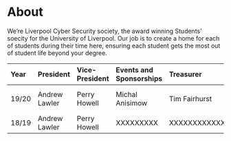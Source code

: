 # About
We’re Liverpool Cyber Security society, the award winning Students' soecity for the University of Liverpool. Our job is to create a home for each of  students during their time here, ensuring each student gets the most out of student life beyond your degree.

| Year | President    | Vice-President    | Events and Sponsorships | Treasurer | Secretary |
|:-----|:-------------|:------------------|:------------------------|:----------|:----------|
| 19/20 | Andrew Lawler | Perry Howell | Michal Anisimow | Tim Fairhurst | Mahir Hussain-md |
| 18/19 | Andrew Lawler | Perry Howell  | XXXXXXXXX | XXXXXXXXXXXXXX | Brandon XXXX |
